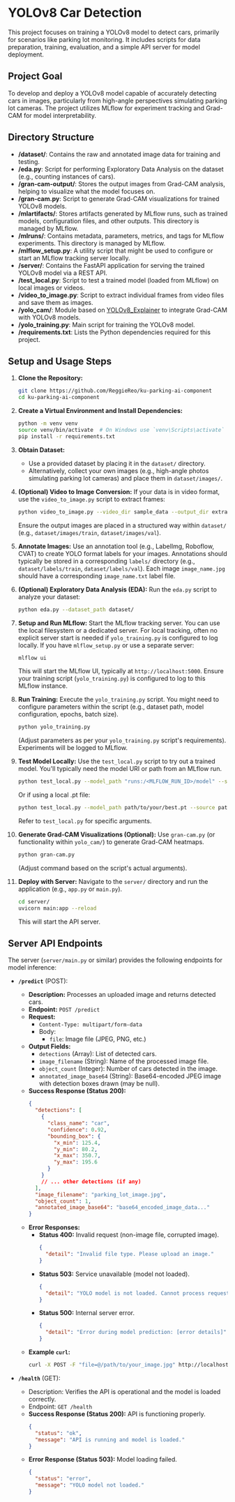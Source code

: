 # YOLOv8 Car Detection

This project focuses on training a YOLOv8 model to detect cars, primarily for scenarios like parking lot monitoring. It includes scripts for data preparation, training, evaluation, and a simple API server for model deployment.

## Project Goal

To develop and deploy a YOLOv8 model capable of accurately detecting cars in images, particularly from high-angle perspectives simulating parking lot cameras. The project utilizes MLflow for experiment tracking and Grad-CAM for model interpretability.

## Directory Structure

- **/dataset/**: Contains the raw and annotated image data for training and testing.
- **/eda.py**: Script for performing Exploratory Data Analysis on the dataset (e.g., counting instances of cars).
- **/gran-cam-output/**: Stores the output images from Grad-CAM analysis, helping to visualize what the model focuses on.
- **/gran-cam.py**: Script to generate Grad-CAM visualizations for trained YOLOv8 models.
- **/mlartifacts/**: Stores artifacts generated by MLflow runs, such as trained models, configuration files, and other outputs. This directory is managed by MLflow.
- **/mlruns/**: Contains metadata, parameters, metrics, and tags for MLflow experiments. This directory is managed by MLflow.
- **/mlflow_setup.py**: A utility script that might be used to configure or start an MLflow tracking server locally.
- **/server/**: Contains the FastAPI application for serving the trained YOLOv8 model via a REST API.
- **/test_local.py**: Script to test a trained model (loaded from MLflow) on local images or videos.
- **/video_to_image.py**: Script to extract individual frames from video files and save them as images.
- **/yolo_cam/**: Module based on [YOLOv8_Explainer](https://github.com/Spritan/YOLOv8_Explainer) to integrate Grad-CAM with YOLOv8 models.
- **/yolo_training.py**: Main script for training the YOLOv8 model.
- **/requirements.txt**: Lists the Python dependencies required for this project.

## Setup and Usage Steps

1.  **Clone the Repository:**

    ```bash
    git clone https://github.com/ReggieReo/ku-parking-ai-component
    cd ku-parking-ai-component
    ```

2.  **Create a Virtual Environment and Install Dependencies:**

    ```bash
    python -m venv venv
    source venv/bin/activate  # On Windows use `venv\Scripts\activate`
    pip install -r requirements.txt
    ```

3.  **Obtain Dataset:**

    - Use a provided dataset by placing it in the `dataset/` directory.
    - Alternatively, collect your own images (e.g., high-angle photos simulating parking lot cameras) and place them in `dataset/images/`.

4.  **(Optional) Video to Image Conversion:**
    If your data is in video format, use the `video_to_image.py` script to extract frames:

    ```bash
    python video_to_image.py --video_dir sample_data --output_dir extracted_frames_output --frame_skip 60
    ```

    Ensure the output images are placed in a structured way within `dataset/` (e.g., `dataset/images/train`, `dataset/images/val`).

5.  **Annotate Images:**
    Use an annotation tool (e.g., LabelImg, Roboflow, CVAT) to create YOLO format labels for your images. Annotations should typically be stored in a corresponding `labels/` directory (e.g., `dataset/labels/train`, `dataset/labels/val`). Each image `image_name.jpg` should have a corresponding `image_name.txt` label file.

6.  **(Optional) Exploratory Data Analysis (EDA):**
    Run the `eda.py` script to analyze your dataset:

    ```bash
    python eda.py --dataset_path dataset/
    ```

7.  **Setup and Run MLflow:**
    Start the MLflow tracking server. You can use the local filesystem or a dedicated server.
    For local tracking, often no explicit server start is needed if `yolo_training.py` is configured to log locally.
    If you have `mlflow_setup.py` or use a separate server:

    ```bash
    mlflow ui
    ```

    This will start the MLflow UI, typically at `http://localhost:5000`.
    Ensure your training script (`yolo_training.py`) is configured to log to this MLflow instance.

8.  **Run Training:**
    Execute the `yolo_training.py` script. You might need to configure parameters within the script (e.g., dataset path, model configuration, epochs, batch size).

    ```bash
    python yolo_training.py
    ```

    (Adjust parameters as per your `yolo_training.py` script's requirements).
    Experiments will be logged to MLflow.

9.  **Test Model Locally:**
    Use the `test_local.py` script to try out a trained model. You'll typically need the model URI or path from an MLflow run.

    ```bash
    python test_local.py --model_path "runs:/<MLFLOW_RUN_ID>/model" --source path/to/test_image.jpg_or_video.mp4
    ```

    Or if using a local .pt file:

    ```bash
    python test_local.py --model_path path/to/your/best.pt --source path/to/test_image.jpg_or_video.mp4
    ```

    Refer to `test_local.py` for specific arguments.

10. **Generate Grad-CAM Visualizations (Optional):**
    Use `gran-cam.py` (or functionality within `yolo_cam/`) to generate Grad-CAM heatmaps.

    ```bash
    python gran-cam.py
    ```

    (Adjust command based on the script's actual arguments).

11. **Deploy with Server:**
    Navigate to the `server/` directory and run the application (e.g., `app.py` or `main.py`).
    ```bash
    cd server/
    uvicorn main:app --reload
    ```
    This will start the API server.

## Server API Endpoints

The server (`server/main.py` or similar) provides the following endpoints for model inference:

- **`/predict`** (POST):

  - **Description:** Processes an uploaded image and returns detected cars.
  - **Endpoint:** `POST /predict`
  - **Request:**
    - `Content-Type: multipart/form-data`
    - Body:
      - `file`: Image file (JPEG, PNG, etc.)
  - **Output Fields:**
    - `detections` (Array): List of detected cars.
    - `image_filename` (String): Name of the processed image file.
    - `object_count` (Integer): Number of cars detected in the image.
    - `annotated_image_base64` (String): Base64-encoded JPEG image with detection boxes drawn (may be null).
  - **Success Response (Status 200):**
    ```json
    {
      "detections": [
        {
          "class_name": "car",
          "confidence": 0.92,
          "bounding_box": {
            "x_min": 125.4,
            "y_min": 80.2,
            "x_max": 350.7,
            "y_max": 195.6
          }
        }
        // ... other detections (if any)
      ],
      "image_filename": "parking_lot_image.jpg",
      "object_count": 1,
      "annotated_image_base64": "base64_encoded_image_data..."
    }
    ```
  - **Error Responses:**
    - **Status 400:** Invalid request (non-image file, corrupted image).
      ```json
      {
        "detail": "Invalid file type. Please upload an image."
      }
      ```
    - **Status 503:** Service unavailable (model not loaded).
      ```json
      {
        "detail": "YOLO model is not loaded. Cannot process requests."
      }
      ```
    - **Status 500:** Internal server error.
      ```json
      {
        "detail": "Error during model prediction: [error details]"
      }
      ```
  - **Example `curl`:**
    ```bash
    curl -X POST -F "file=@/path/to/your_image.jpg" http://localhost:8000/predict
    ```

- **`/health`** (GET):
  - Description: Verifies the API is operational and the model is loaded correctly.
  - Endpoint: `GET /health`
  - **Success Response (Status 200):** API is functioning properly.
    ```json
    {
      "status": "ok",
      "message": "API is running and model is loaded."
    }
    ```
  - **Error Response (Status 503):** Model loading failed.
    ```json
    {
      "status": "error",
      "message": "YOLO model not loaded."
    }
    ```

